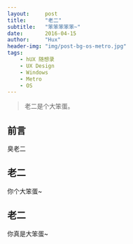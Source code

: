```yaml
---
layout:     post
title:      "老二"
subtitle:   "笨笨笨笨笨~"
date:       2016-04-15
author:     "Hux"
header-img: "img/post-bg-os-metro.jpg"
tags:
    - hUX 随想录
    - UX Design
    - Windows
    - Metro
    - OS
---
```



> 老二是个大笨蛋。

## 前言
臭老二

## 老二
你个大笨蛋~

## 老二
你真是大笨蛋~
